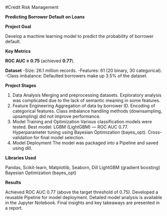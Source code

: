 #Credit Risk Management

**Predicting Borrower Default on Loans**

**Project Goal**

Develop a machine learning model to predict the probability of borrower default.

**Key Metrics**

**ROC AUC ≥ 0.75** (achieved **0.77**).

**Dataset**
-Size: 26.1 million records.
-Features: 61 (20 binary, 30 categorical).
-Class imbalance: Defaulted borrowers make up 3.5% of the dataset.

**Project Stages**
1. Data Analysis
Merging and preprocessing datasets.
Exploratory analysis was complicated due to the lack of semantic meaning in some features.
2. Feature Engineering
Aggregation of data by borrower ID.
Encoding of categorical features.
Class imbalance handling methods (downsampling, upsampling) did not improve performance.
3. Model Training and Optimization
Various classification models were tested.
Best model: LGBM (LightGBM) — ROC AUC 0.77.
Hyperparameter tuning using Bayesian Optimization (bayes_opt).
Cross-validation for final model selection.
4. Model Deployment
The model was packaged into a Pipeline and saved using dill.

**Libraries Used**

Pandas, Scikit-learn, Matplotlib, Seaborn, Dill
LightGBM (gradient boosting)
Bayesian Optimization (bayes_opt)

**Results**

Achieved ROC AUC 0.77 (above the target threshold of 0.75).
Developed a reusable Pipeline for model deployment.
Detailed model analysis is available in the Jupyter Notebook.
Final insights and key takeaways are presented in a report.